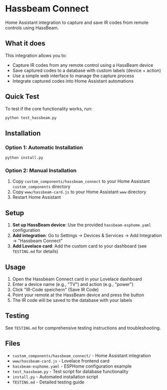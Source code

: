 # Hassbeam Connect

Home Assistant integration to capture and save IR codes from remote controls using HassBeam.

## What it does

This integration allows you to:
- Capture IR codes from any remote control using a HassBeam device
- Save captured codes to a database with custom labels (device + action)
- Use a simple web interface to manage the capture process
- Integrate captured codes into Home Assistant automations

## Quick Test

To test if the core functionality works, run:

```bash
python test_hassbeam.py
```

## Installation

### Option 1: Automatic Installation
```bash
python install.py
```

### Option 2: Manual Installation
1. Copy `custom_components/hassbeam_connect` to your Home Assistant `custom_components` directory
2. Copy `www/hassbeam-card.js` to your Home Assistant `www` directory  
3. Restart Home Assistant

## Setup

1. **Set up HassBeam device**: Use the provided `hassbeam-esphome.yaml` configuration
2. **Add integration**: Go to Settings → Devices & Services → Add Integration → "Hassbeam Connect"
3. **Add Lovelace card**: Add the custom card to your dashboard (see `TESTING.md` for details)

## Usage

1. Open the Hassbeam Connect card in your Lovelace dashboard
2. Enter a device name (e.g., "TV") and action (e.g., "power")
3. Click "IR-Code speichern" (Save IR Code)
4. Point your remote at the HassBeam device and press the button
5. The IR code will be saved to the database with your labels

## Testing

See `TESTING.md` for comprehensive testing instructions and troubleshooting.

## Files

- `custom_components/hassbeam_connect/` - Home Assistant integration
- `www/hassbeam-card.js` - Lovelace frontend card
- `hassbeam-esphome.yaml` - ESPHome configuration example
- `test_hassbeam.py` - Test script for database functionality
- `install.py` - Automated installation script
- `TESTING.md` - Detailed testing guide
